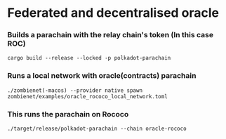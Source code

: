 # Federated and decentralised oracle 


### Builds a parachain with the relay chain's token (In this case ROC)
````
cargo build --release --locked -p polkadot-parachain
````

### Runs a local network with oracle(contracts) parachain
````
./zombienet(-macos) --provider native spawn zombienet/examples/oracle_rococo_local_network.toml
````


### This runs the parachain on Rococo
````
./target/release/polkadot-parachain --chain oracle-rococo
````
